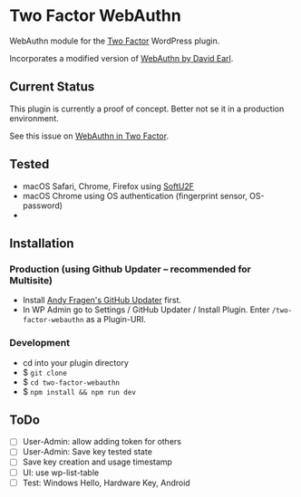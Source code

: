 Two Factor WebAuthn
===================

WebAuthn module for the [Two Factor](https://github.com/WordPress/two-factor/) WordPress plugin.

Incorporates a modified version of [WebAuthn by David Earl](https://github.com/davidearl/webauthn/).

Current Status
--------------
This plugin is currently a proof of concept. Better not se it in a production environment.

See this issue on [WebAuthn in Two Factor](https://github.com/WordPress/two-factor/issues/232).

Tested
------
 - macOS Safari, Chrome, Firefox using [SoftU2F](https://github.com/github/SoftU2F)
 - macOS Chrome using OS authentication (fingerprint sensor, OS-password)
 - 

Installation
------------

### Production (using Github Updater – recommended for Multisite)
 - Install [Andy Fragen's GitHub Updater](https://github.com/afragen/github-updater) first.
 - In WP Admin go to Settings / GitHub Updater / Install Plugin. Enter `/two-factor-webauthn` as a Plugin-URI.

### Development
 - cd into your plugin directory
 - $ `git clone `
 - $ `cd two-factor-webauthn`
 - $ `npm install && npm run dev`

ToDo
----
 - [ ] User-Admin: allow adding token for others
 - [ ] User-Admin: Save key tested state
 - [ ] Save key creation and usage timestamp
 - [ ] UI: use wp-list-table
 - [ ] Test: Windows Hello, Hardware Key, Android
